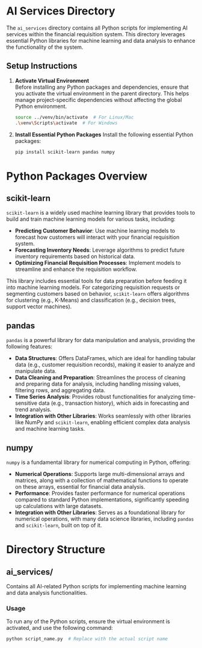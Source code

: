 # AI Services Directory

The `ai_services` directory contains all Python scripts for implementing AI services within the financial requisition system. This directory leverages essential Python libraries for machine learning and data analysis to enhance the functionality of the system.

## Setup Instructions

1. **Activate Virtual Environment**  
   Before installing any Python packages and dependencies, ensure that you activate the virtual environment in the parent directory. This helps manage project-specific dependencies without affecting the global Python environment.

   ```bash
   source ../venv/bin/activate  # For Linux/Mac
   .\venv\Scripts\activate  # For Windows

   ```

2. **Install Essential Python Packages**
   Install the following essential Python packages:

   ```bash
   pip install scikit-learn pandas numpy

   ```

# Python Packages Overview

## scikit-learn

`scikit-learn` is a widely used machine learning library that provides tools to build and train machine learning models for various tasks, including:

- **Predicting Customer Behavior**: Use machine learning models to forecast how customers will interact with your financial requisition system.
- **Forecasting Inventory Needs**: Leverage algorithms to predict future inventory requirements based on historical data.
- **Optimizing Financial Requisition Processes**: Implement models to streamline and enhance the requisition workflow.

This library includes essential tools for data preparation before feeding it into machine learning models. For categorizing requisition requests or segmenting customers based on behavior, `scikit-learn` offers algorithms for clustering (e.g., K-Means) and classification (e.g., decision trees, support vector machines).

## pandas

`pandas` is a powerful library for data manipulation and analysis, providing the following features:

- **Data Structures**: Offers DataFrames, which are ideal for handling tabular data (e.g., customer requisition records), making it easier to analyze and manipulate data.
- **Data Cleaning and Preparation**: Streamlines the process of cleaning and preparing data for analysis, including handling missing values, filtering rows, and aggregating data.
- **Time Series Analysis**: Provides robust functionalities for analyzing time-sensitive data (e.g., transaction history), which aids in forecasting and trend analysis.
- **Integration with Other Libraries**: Works seamlessly with other libraries like NumPy and `scikit-learn`, enabling efficient complex data analysis and machine learning tasks.

## numpy

`numpy` is a fundamental library for numerical computing in Python, offering:

- **Numerical Operations**: Supports large multi-dimensional arrays and matrices, along with a collection of mathematical functions to operate on these arrays, essential for financial data analysis.
- **Performance**: Provides faster performance for numerical operations compared to standard Python implementations, significantly speeding up calculations with large datasets.
- **Integration with Other Libraries**: Serves as a foundational library for numerical operations, with many data science libraries, including `pandas` and `scikit-learn`, built on top of it.

# Directory Structure

## ai_services/

Contains all AI-related Python scripts for implementing machine learning and data analysis functionalities.

### Usage

To run any of the Python scripts, ensure the virtual environment is activated, and use the following command:

```bash
python script_name.py  # Replace with the actual script name

```
